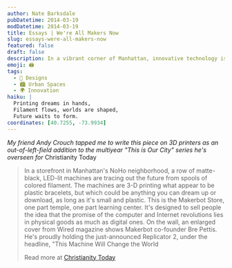 ```yaml
---
author: Nate Barksdale
pubDatetime: 2014-03-19
modDatetime: 2014-03-19
title: Essays | We're All Makers Now
slug: essays-were-all-makers-now
featured: false
draft: false
description: In a vibrant corner of Manhattan, innovative technology is merging creativity and community.
emoji: 🖨️
tags:
  - 🎨 Designs
  - 🏙️ Urban Spaces
  - 🌍 Innovation
haiku: |
  Printing dreams in hands,  
  Filament flows, worlds are shaped,  
  Future waits to form.
coordinates: [40.7255, -73.9934]
---
```


_My friend Andy Crouch tapped me to write this piece on 3D printers as an out-of-left-field addition to the multiyear "This is Our City" series he's overseen for_ Christianity Today

> In a storefront in Manhattan's NoHo neighborhood, a row of matte-black, LED-lit machines are tracing out the future from spools of colored filament. The machines are 3-D printing what appear to be plastic bracelets, but which could be anything you can dream up or download, as long as it's small and plastic. This is the Makerbot Store, one part temple, one part learning center. It's designed to sell people the idea that the promise of the computer and Internet revolutions lies in physical goods as much as digital ones. On the wall, an enlarged cover from Wired magazine shows Makerbot co-founder Bre Pettis. He's proudly holding the just-announced Replicator 2, under the headline, "This Machine Will Change the World
>
> Read more at [Christianity Today](http://www.christianitytoday.com/thisisourcity/7thcity/makers.html)

